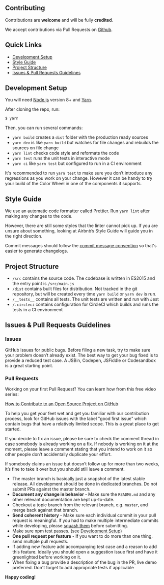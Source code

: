 ## Contributing

Contributions are **welcome** and will be fully **credited**.

We accept contributions via Pull Requests on [Github](https://github.com/radial-color-picker/color-wheel).

## Quick Links

* [Development Setup](#development-setup)
* [Style Guide](#style-guide)
* [Project Structure](#project-structure)
* [Issues & Pull Requests Guidelines](#issues--pull-requests-guidelines)

## Development Setup

You will need [Node.js](http://nodejs.org/) version 8+ and [Yarn](https://yarnpkg.com/).

After cloning the repo, run:
```sh
$ yarn
```

Then, you can run several commands:
*   `yarn build` creates a `dist` folder with the production ready sources
*   `yarn dev` is like `yarn build` but watches for file changes and rebuilds the sources on file change
*   `yarn lint` checks code style and reformats the code
*   `yarn test` runs the unit tests in interactive mode
*   `yarn ci` like `yarn test` but configured to run in a CI environment

It's recommended to run `yarn test` to make sure you don’t introduce any regressions as you work on your change. However it can be handy to try your build of the Color Wheel in one of the components it supports.

## Style Guide

We use an automatic code formatter called Prettier. Run `yarn lint` after making any changes to the code.

However, there are still some styles that the linter cannot pick up. If you are unsure about something, looking at Airbnb’s Style Guide will guide you in the right direction.

Commit messages should follow the [commit message convention](COMMIT_CONVENTION.md) so that's easier to generate changelogs.

## Project Structure

*   `/src` contains the source code. The codebase is written in ES2015 and the entry point is `/src/main.js`
*   `/dist` contains built files for distribution. Not tracked in the git repository, but will be created every time `yarn build` or `yarn dev` is run.
*   `/__tests__` contains all tests. The unit tests are written and run with Jest
*   `/.circleci` contains configuration for CircleCI which builds and runs the tests in a CI environment

## Issues & Pull Requests Guidelines

### Issues

GitHub Issues for public bugs. Before filing a new task, try to make sure your problem doesn’t already exist. The best way to get your bug fixed is to provide a reduced test case. A JSBin, Codepen, JSFiddle or Codesandbox is a great starting point.

### Pull Requests

Working on your first Pull Request? You can learn how from this free video series:

[How to Contribute to an Open Source Project on GitHub](https://egghead.io/series/how-to-contribute-to-an-open-source-project-on-github)

To help you get your feet wet and get you familiar with our contribution process, look for GitHub issues with the label "good first issue" which contain bugs that have a relatively limited scope. This is a great place to get started.

If you decide to fix an issue, please be sure to check the comment thread in case somebody is already working on a fix. If nobody is working on it at the moment, please leave a comment stating that you intend to work on it so other people don’t accidentally duplicate your effort.

If somebody claims an issue but doesn’t follow up for more than two weeks, it’s fine to take it over but you should still leave a comment.

*   The master branch is basically just a snapshot of the latest stable release. All development should be done in dedicated branches. Do not submit PRs against the master branch.
*   **Document any change in behavior** - Make sure the `README.md` and any other relevant documentation are kept up-to-date.
*   Checkout a topic branch from the relevant branch, e.g. `master`, and merge back against that branch.
*   **Send coherent history** - Make sure each individual commit in your pull request is meaningful. If you had to make multiple intermediate commits while developing, please [squash them](https://www.git-scm.com/book/en/v2/Git-Tools-Rewriting-History#Changing-Multiple-Commit-Messages) before submitting.
*   Make sure npm test passes. (see [Development Setup](#development-setup))
*   **One pull request per feature** - If you want to do more than one thing, send multiple pull requests.
*   If adding new feature add accompanying test case and a reason to add this feature. Ideally you should open a suggestion issue first and have it greenlighted before working on it.
*   When fixing a bug provide a description of the bug in the PR, live demo preferred. Don't forget to add appropriate tests if applicable

**Happy coding**!
